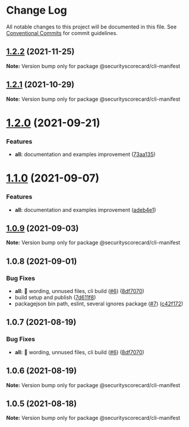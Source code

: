 # Change Log

All notable changes to this project will be documented in this file.
See [Conventional Commits](https://conventionalcommits.org) for commit guidelines.

## [1.2.2](https://github.com/securityscorecard/node-sdk/compare/@securityscorecard/cli-manifest@1.2.1...@securityscorecard/cli-manifest@1.2.2) (2021-11-25)

**Note:** Version bump only for package @securityscorecard/cli-manifest





## [1.2.1](https://github.com/securityscorecard/node-sdk/compare/@securityscorecard/cli-manifest@1.2.0...@securityscorecard/cli-manifest@1.2.1) (2021-10-29)

**Note:** Version bump only for package @securityscorecard/cli-manifest





# [1.2.0](https://github.com/securityscorecard/node-sdk/compare/@securityscorecard/cli-manifest@1.0.9...@securityscorecard/cli-manifest@1.2.0) (2021-09-21)


### Features

* **all:** documentation and examples improvement ([73aa135](https://github.com/securityscorecard/node-sdk/commit/73aa135651d15c60e9b4c2682d4f52d23ca30e77))





# [1.1.0](https://github.com/securityscorecard/node-sdk/compare/@securityscorecard/cli-manifest@1.0.9...@securityscorecard/cli-manifest@1.1.0) (2021-09-07)


### Features

* **all:** documentation and examples improvement ([adeb4e1](https://github.com/securityscorecard/node-sdk/commit/adeb4e1836f4ecaec67f1e6e21a28039abbb0f06))





## [1.0.9](https://github.com/securityscorecard/node-sdk/compare/@securityscorecard/cli-manifest@1.0.8...@securityscorecard/cli-manifest@1.0.9) (2021-09-03)

**Note:** Version bump only for package @securityscorecard/cli-manifest





## 1.0.8 (2021-09-01)


### Bug Fixes

* **all:** :art: wording, unnused files, cli build ([#6](https://github.com/securityscorecard/node-sdk/issues/6)) ([8df7070](https://github.com/securityscorecard/node-sdk/commit/8df707006c4d21535b9c31f7c7ebe07d1d49ee82))
* build setup and publish ([7d611f8](https://github.com/securityscorecard/node-sdk/commit/7d611f80d78c06a72914267fd5f53f4d84ffd1e7))
* packagejson bin path, eslint, several ignores package ([#7](https://github.com/securityscorecard/node-sdk/issues/7)) ([c42f172](https://github.com/securityscorecard/node-sdk/commit/c42f172fda2920da5f3d36f1b5f3d73c4effd700))





## 1.0.7 (2021-08-19)


### Bug Fixes

* **all:** :art: wording, unnused files, cli build ([#6](https://github.com/securityscorecard/node-sdk/issues/6)) ([8df7070](https://github.com/securityscorecard/node-sdk/commit/8df707006c4d21535b9c31f7c7ebe07d1d49ee82))





## 1.0.6 (2021-08-19)

**Note:** Version bump only for package @securityscorecard/cli-manifest





## 1.0.5 (2021-08-18)

**Note:** Version bump only for package @securityscorecard/cli-manifest
